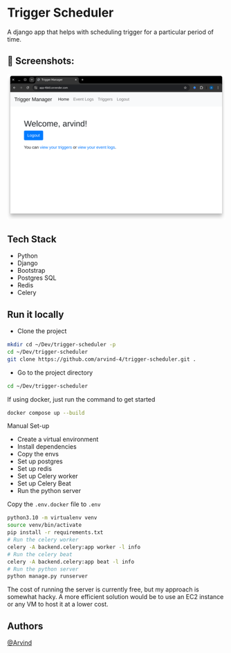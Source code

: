 # Trigger Scheduler

A django app that helps with scheduling trigger for a particular period of time.

## 📸 Screenshots:

<div align="center">
<img src=".github/static/image.png" alt="Home Page" />
</div>

## Tech Stack

- Python
- Django
- Bootstrap
- Postgres SQL
- Redis
- Celery

## Run it locally

- Clone the project

```bash
mkdir cd ~/Dev/trigger-scheduler -p
cd ~/Dev/trigger-scheduler
git clone https://github.com/arvind-4/trigger-scheduler.git .
```

- Go to the project directory

```bash
cd ~/Dev/trigger-scheduler
```

If using docker, just run the command to get started

```bash
docker compose up --build
```

Manual Set-up

- Create a virtual environment
- Install dependencies
- Copy the envs
- Set up postgres
- Set up redis
- Set up Celery worker
- Set up Celery Beat
- Run the python server

Copy the `.env.docker` file to `.env`

```bash
python3.10 -m virtualenv venv
source venv/bin/activate
pip install -r requirements.txt
# Run the celery worker
celery -A backend.celery:app worker -l info
# Run the celery beat
celery -A backend.celery:app beat -l info
# Run the python server
python manage.py runserver
```

The cost of running the server is currently free, but my approach is somewhat hacky. A more efficient solution would be to use an EC2 instance or any VM to host it at a lower cost.

## Authors

[@Arvind](https://www.github.com/arvind-4)
